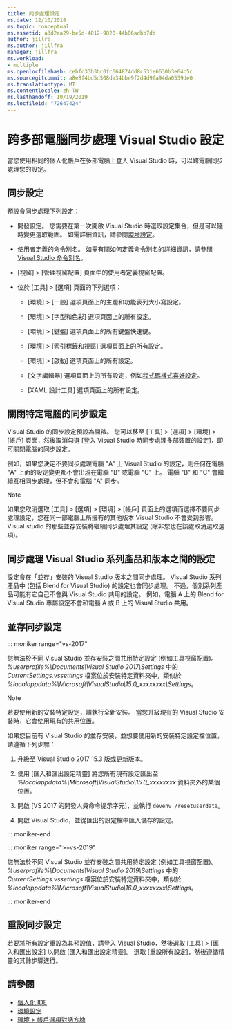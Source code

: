 ```yaml
---
title: 同步處理設定
ms.date: 12/10/2018
ms.topic: conceptual
ms.assetid: a3d2ea29-be5d-4012-9820-44b06adbb7dd
author: jillre
ms.author: jillfra
manager: jillfra
ms.workload:
- multiple
ms.openlocfilehash: cebfc33b3bc0fc664874dd8c531e6630b3e64c5c
ms.sourcegitcommit: a8e8f4bd5d508da34bbe9f2d4d9fa94da0539de0
ms.translationtype: MT
ms.contentlocale: zh-TW
ms.lasthandoff: 10/19/2019
ms.locfileid: "72647424"
---
```

# <a name="synchronize-visual-studio-settings-across-multiple-computers"></a>跨多部電腦同步處理 Visual Studio 設定

當您使用相同的個人化帳戶在多部電腦上登入 Visual Studio 時，可以跨電腦同步處理您的設定。

## <a name="synchronized-settings"></a>同步設定

預設會同步處理下列設定：

- 開發設定。 您需要在第一次開啟 Visual Studio 時選取設定集合，但是可以隨時變更選取範圍。 如需詳細資訊，請參閱[環境設定](../ide/environment-settings.md)。

- 使用者定義的命令別名。 如需有關如何定義命令別名的詳細資訊，請參閱 [Visual Studio 命令別名](../ide/reference/visual-studio-command-aliases.md)。

- [視窗] > [管理視窗配置] 頁面中的使用者定義視窗配置。

- 位於 [工具] > [選項] 頁面的下列選項：

  - [環境] > [一般] 選項頁面上的主題和功能表列大小寫設定。

  - [環境] > [字型和色彩] 選項頁面上的所有設定。

  - [環境] > [鍵盤] 選項頁面上的所有鍵盤快速鍵。

  - [環境] > [索引標籤和視窗] 選項頁面上的所有設定。

  - [環境] > [啟動] 選項頁面上的所有設定。

  - [文字編輯器] 選項頁面上的所有設定，例如[程式碼樣式喜好設定](code-styles-and-code-cleanup.md)。

  - [XAML 設計工具] 選項頁面上的所有設定。

## <a name="turn-off-synchronized-settings-on-a-particular-computer"></a>關閉特定電腦的同步設定

Visual Studio 的同步設定預設為開啟。 您可以移至 [工具] > [選項] > [環境] > [帳戶] 頁面，然後取消勾選 [登入 Visual Studio 時同步處理多部裝置的設定]，即可關閉電腦的同步設定。

例如，如果您決定不要同步處理電腦 "A" 上 Visual Studio 的設定，則任何在電腦 "A" 上面的設定變更都不會出現在電腦 "B" 或電腦 "C" 上。 電腦 "B" 和 "C" 會繼續互相同步處理，但不會和電腦 "A" 同步。

> [!NOTE]
> 如果您取消選取 [工具] > [選項] > [環境] > [帳戶] 頁面上的選項而選擇不要同步處理設定，您在同一部電腦上所擁有的其他版本 Visual Studio 不會受到影響。 Visual studio 的那些並存安裝將繼續同步處理其設定 (除非您也在該處取消選取選項)。

## <a name="synchronize-settings-across-visual-studio-family-products-and-editions"></a>同步處理 Visual Studio 系列產品和版本之間的設定

設定會在「並存」安裝的 Visual Studio 版本之間同步處理。 Visual Studio 系列產品中 (包括 Blend for Visual Studio) 的設定也會同步處理。 不過，個別系列產品可能有它自己不會與 Visual Studio 共用的設定。 例如，電腦 A 上的 Blend for Visual Studio 專屬設定不會和電腦 A 或 B 上的 Visual Studio 共用。

## <a name="side-by-side-synchronized-settings"></a>並存同步設定

::: moniker range="vs-2017"

您無法於不同 Visual Studio 並存安裝之間共用特定設定 (例如工具視窗配置)。 *%userprofile%\Documents\Visual Studio 2017\Settings* 中的 *CurrentSettings.vssettings* 檔案位於安裝特定資料夾中，類似於 *%localappdata%\Microsoft\VisualStudio\15.0_xxxxxxxx\Settings*。

> [!NOTE]
> 若要使用新的安裝特定設定，請執行全新安裝。 當您升級現有的 Visual Studio 安裝時，它會使用現有的共用位置。

如果您目前有 Visual Studio 的並存安裝，並想要使用新的安裝特定設定檔位置，請遵循下列步驟：

1. 升級至 Visual Studio 2017 15.3 版或更新版本。

2. 使用 [匯入和匯出設定精靈] 將您所有現有設定匯出至 *%localappdata%\Microsoft\VisualStudio\15.0_xxxxxxxx* 資料夾外的某個位置。

3. 開啟 [VS 2017 的開發人員命令提示字元]，並執行 `devenv /resetuserdata`。

1. 開啟 Visual Studio，並從匯出的設定檔中匯入儲存的設定。

::: moniker-end

::: moniker range=">=vs-2019"

您無法於不同 Visual Studio 並存安裝之間共用特定設定 (例如工具視窗配置)。 *%userprofile%\Documents\Visual Studio 2019\Settings* 中的 *CurrentSettings.vssettings* 檔案位於安裝特定資料夾中，類似於 *%localappdata%\Microsoft\VisualStudio\16.0_xxxxxxxx\Settings*。

::: moniker-end

## <a name="reset-synchronized-settings"></a>重設同步設定

若要將所有設定重設為其預設值，請登入 Visual Studio，然後選取 [工具] > [匯入和匯出設定] 以開啟 [匯入和匯出設定精靈]。 選取 [重設所有設定]，然後遵循精靈的其餘步驟進行。

## <a name="see-also"></a>請參閱

- [個人化 IDE](../ide/personalizing-the-visual-studio-ide.md)
- [環境設定](../ide/environment-settings.md)
- [環境 > 帳戶選項對話方塊](reference/accounts-environment-options-dialog-box.md)
